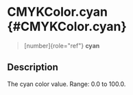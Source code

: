 CMYKColor.cyan {#CMYKColor.cyan}
==============

> [number]{role="ref"} **cyan**

Description
-----------

The cyan color value. Range: 0.0 to 100.0.

